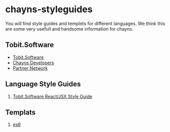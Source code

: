# chayns-styleguides

You will find style guides and templets for different languages. 
We think this are some very usefull and handsome information for chayns. 

## Tobit.Software
* [Tobit.Software](https://de.tobit.software/aktuell)
* [Chayns Developers](https://developers.chayns.net/start)
* [Partner Network](https://de.tspn.tobit.software/Anmelden)

## Language Style Guides

1. [Tobit.Software React/JSX Style Guide]()

## Templats 
1. [es6]()